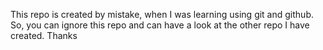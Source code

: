 This repo is created by mistake, when I was learning using git and github.
So, you can ignore this repo and can have a look at the other repo I have created.
Thanks
